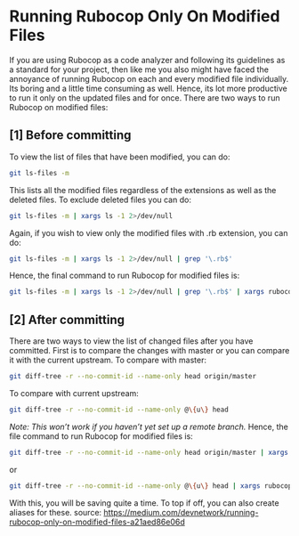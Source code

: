 # Running Rubocop Only On Modified Files
If you are using Rubocop as a code analyzer and following its guidelines as a standard for your project, then like me you also might have faced the annoyance of running Rubocop on each and every modified file individually. Its boring and a little time consuming as well. Hence, its lot more productive to run it only on the updated files and for once.
There are two ways to run Rubocop on modified files:

## [1] Before committing
To view the list of files that have been modified, you can do:
```sh
git ls-files -m
```
This lists all the modified files regardless of the extensions as well as the deleted files. To exclude deleted files you can do:
```sh
git ls-files -m | xargs ls -1 2>/dev/null
```
Again, if you wish to view only the modified files with .rb extension, you can do:
```sh
git ls-files -m | xargs ls -1 2>/dev/null | grep '\.rb$'
```
Hence, the final command to run Rubocop for modified files is:
```sh
git ls-files -m | xargs ls -1 2>/dev/null | grep '\.rb$' | xargs rubocop
```

## [2] After committing
There are two ways to view the list of changed files after you have committed. First is to compare the changes with master or you can compare it with the current upstream.
To compare with master:
```sh
git diff-tree -r --no-commit-id --name-only head origin/master
```
To compare with current upstream:
```sh
git diff-tree -r --no-commit-id --name-only @\{u\} head
```
_Note: This won’t work if you haven’t yet set up a remote branch._
Hence, the file command to run Rubocop for modified files is:
```sh
git diff-tree -r --no-commit-id --name-only head origin/master | xargs rubocop
```
or
```sh
git diff-tree -r --no-commit-id --name-only @\{u\} head | xargs rubocop
```
With this, you will be saving quite a time. To top if off, you can also create aliases for these.
source: https://medium.com/devnetwork/running-rubocop-only-on-modified-files-a21aed86e06d

